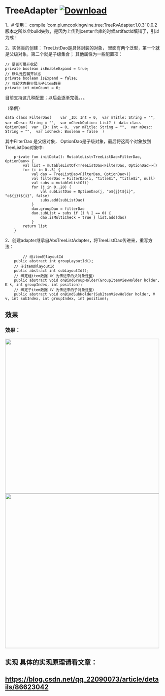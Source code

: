 # TreeAdapter  [ ![Download](https://api.bintray.com/packages/plumcookingwine/maven/TreeRvAdapter/images/download.svg) ](https://bintray.com/plumcookingwine/maven/TreeRvAdapter/_latestVersion)
1、# 使用： compile ‘com.plumcookingwine.tree:TreeRvAdapter:1.0.3’
0.0.2版本之所以会build失败，是因为上传到jcenter仓库的时候artifactId填错了，引以为戒！

2、实体类的创建： TreeListDao是具体封装的对象， 里面有两个泛型，第一个就是父级对象，第二个就是子级集合； 其他属性为一些配置项： 
```
// 是否可展开收起 
private boolean isEnableExpand = true; 
// 默认是否展开状态 
private boolean isExpand = false; 
// 收起状态最少展示子item数量 
private int minCount = 6;
```

目前支持这几种配置；以后会逐渐完善。。。

（举例） 


`
	data class FilterDao(   
		var _ID: Int = 0, 
		var mTitle: String = "", 
		var mDesc: String = "", 
		var mCheckOption: List?
	) 
`
`
	data class OptionDao( 
		var _ID: Int = 0, 
		var mTitle: String = "", 
		var mDesc: String = "", 
		var isCheck: Boolean = false 
	)
`


其中FilterDao 是父级对象， OptionDao是子级对象，最后将这两个对象放到TreeListDao对象中: 

```
	private fun initData(): MutableList<TreeListDao<FilterDao, OptionDao>> {   
		val list = mutableListOf<TreeListDao<FilterDao, OptionDao>>() 
		for (i in 0..5) { 
			val dao = TreeListDao<FilterDao, OptionDao>() 
			val filterDao = FilterDao(i, "title$i", "title$i", null) 
			val subs = mutableListOf() 
			for (j in 0..20) {
	 			val subListDao = OptionDao(j, "o${j}t${i}", "o${j}t${i}", false) 
				subs.add(subListDao) 
			}
	 		dao.groupDao = filterDao 
			dao.subList = subs if (i % 2 == 0) {
	 			dao.isMultiCheck = true } list.add(dao)
	 		} 
		return list 
	}
```
    

2、创建adapter继承自AbsTreeListAdapter，将TreeListDao传进来，重写方法： 
```
    	// 组item的layoutId 
	public abstract int groupLayoutId(); 
	// 子item的layoutId 
	public abstract int subLayoutId(); 
	// 绑定组item数据（K 为传进来的父对象泛型） 
	public abstract void onBindGroupHolder(GroupItemViewHolder holder, K k, int groupIndex, int position); 
	// 绑定子item数据（V 为传进来的子对象泛型） 
	public abstract void onBindSubHolder(SubItemViewHolder holder, V v, int subIndex, int groupIndex, int position);
```

## 效果
### 效果：
<img src="https://img-blog.csdnimg.cn/2019012410500962.jpg?x-oss-process=image/watermark,type_ZmFuZ3poZW5naGVpdGk,shadow_10,text_aHR0cHM6Ly9ibG9nLmNzZG4ubmV0L3FxXzIyMDkwMDcz,size_16,color_FFFFFF,t_70" width = "" height="500" div align=center />
<img src="https://img-blog.csdnimg.cn/20190124142702498.jpg?x-oss-process=image/watermark,type_ZmFuZ3poZW5naGVpdGk,shadow_10,text_aHR0cHM6Ly9ibG9nLmNzZG4ubmV0L3FxXzIyMDkwMDcz,size_16,color_FFFFFF,t_70" width = "" height="500" div align=center />

## 实现  具体的实现原理请看文章： 
## https://blog.csdn.net/qq_22090073/article/details/86623042
